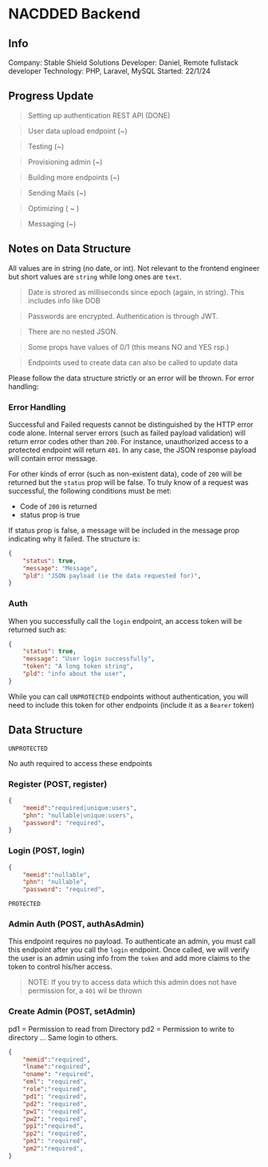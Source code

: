 # NACDDED Backend

## Info
Company: Stable Shield Solutions
Developer: Daniel, Remote fullstack developer
Technology: PHP, Laravel, MySQL
Started: 22/1/24

## Progress Update

> Setting up authentication REST API (DONE)

> User data upload endpoint (~)

> Testing (~)

> Provisioning admin (~)

> Building more endpoints (~)

> Sending Mails (~) 

> Optimizing ( ~ )

> Messaging (~)


## Notes on Data Structure

All values are in string (no date, or int). Not relevant to the frontend engineer but short values are `string` while long ones are `text`.

> Date is strored as milliseconds since epoch (again, in string). This includes info like DOB

> Passwords are encrypted. Authentication is through JWT.

> There are no nested JSON.

> Some props have values of 0/1 (this means NO and YES rsp.)

> Endpoints used to create data can also be called to update data

Please follow the data structure strictly or an error will be thrown. For error handling:


### Error Handling

Successful and Failed requests cannot be distinguished by the HTTP error code alone. Internal server errors (such as failed payload validation) will return error codes other than `200`. For instance, unauthorized access to a protected endpoint will return `401`. In any case, the JSON response payload will contain error message. 

For other kinds of error (such as non-existent data), code of `200` will be returned but the `status` prop will be false. To truly know of a request was successful, the following conditions must be met:

- Code of `200` is returned
- status prop is true

If status prop is false, a message will be included in the message prop indicating why it failed. The structure is:

```json
{
    "status": true,
    "message": "Message",
    "pld": "JSON payload (ie the data requested for)",
}
```


### Auth

When you successfully call the `login` endpoint, an access token will be returned such as:

```json
{
    "status": true,
    "message": "User login successfully",
    "token": "A long token string",
    "pld": "info about the user",
}
```

While you can call `UNPROTECTED` endpoints without authentication, you will need to include this token for other endpoints (include it as a `Bearer` token) 



## Data Structure


``UNPROTECTED``

No auth required to access these endpoints


### Register (POST, register)

```json
{
    "memid":"required|unique:users",
    "phn": "nullable|unique:users",
    "password": "required",
}
```



### Login (POST, login)

```json
{
    "memid":"nullable",
    "phn": "nullable",
    "password": "required",
```




``PROTECTED``



### Admin Auth (POST, authAsAdmin)

This endpoint requires no payload. To authenticate an admin, you must call this endpoint after you call the `login` endpoint. Once called, we will verify the user is an admin using info from the `token` and add more claims to the token to control his/her access. 

> NOTE: If you try to access data which this admin does not have permission for, a `401` wil be thrown



### Create Admin (POST, setAdmin)

pd1 = Permission to read from Directory
pd2 = Permission to write to directory
... Same login to others.

```json
{
    "memid":"required",
    "lname":"required",
    "oname": "required",
    "eml": "required",
    "role":"required",
    "pd1": "required",
    "pd2": "required",
    "pw1": "required",
    "pw2": "required",
    "pp1":"required",
    "pp2": "required",
    "pm1": "required",
    "pm2":"required",
}
```